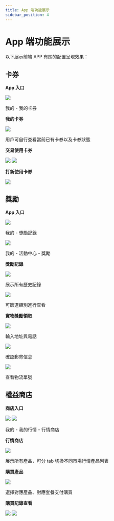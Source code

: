 ```yaml
---
title: App 端功能展示
sidebar_position: 4
---
```



# App 端功能展示

以下展示前端  APP 有關的配置呈現效果：

## 卡券

<div class="grid gap-3 grid-cols-4">
<div>
<p><strong>App 入口</strong></p>
<img src="./assets/TVzObuszjooalxx8eIvc8mXynxj.png"/>

<p>我的 - 我的卡券</p>
</div>
<div>
<p><strong>我的卡券</strong></p>
<img src="./assets/BgKWbwMcmoy1zAx2zy0cQrLLnNg.png"/>

<p>用戶可自行查看當前已有卡券以及卡券狀態</p>
</div>
<div>
<p><strong>交易使用卡券</strong></p>
<img src="./assets/CIQtbbzTnoOaYVxraiscz09TnMh.png"/>

<img src="./assets/FnrqbzTLloQwgAxzgYrckGk0n9f.png"/>

</div>
<div>
<p><strong>打新使用卡券</strong></p>
<img src="./assets/MvENbY06IojgG3xVn8UcgRf1n4e.jpeg"/>

</div>
</div>

## 獎勵

<div class="grid gap-3 grid-cols-3">
<div>
<p><strong>App 入口</strong></p>
<img src="./assets/Y8fab6Du8osXcnxOvpXcgNg4nOb.png"/>

<p>我的 - 獎勵記錄</p>
<img src="./assets/VxK1b0nbMoiPdcxmEUicIVBMnzd.png"/>

<p>我的 - 活動中心 - 獎勵</p>
</div>
<div>
<p><strong>獎勵記錄</strong></p>
<img src="./assets/C6TnbIU91o8qQBxu0I8cNmCZnNf.jpeg"/>

<p>展示所有歷史記錄</p>
<img src="./assets/Y5yjbrEslo1A5exRLvPczo30nSg.jpeg"/>

<p>可篩選類別進行查看</p>
</div>
<div>
<p><strong>實物獎勵領取</strong></p>
<img src="./assets/SUiYbhNe8oVK2QxDaFKcqBAkn7d.png"/>

<p>輸入地址與電話</p>
<img src="./assets/OXzsbAxuKovORWxYvV5c30nKn3c.png"/>

<p>確認郵寄信息</p>
<img src="./assets/GxtdbLEbDoULtixR6NycdP5knwO.png"/>

<p>查看物流單號</p>
</div>
</div>

## 權益商店

<div class="grid gap-3 grid-cols-4">
<div>
<p><strong>商店入口</strong></p>
<img src="./assets/GVjUb9KjQoCwhaxZOxUcVboqn3d.png"/>

<img src="./assets/EIPUbnuL4oHWtvxH93ucziX1nfe.png"/>

<p>我的 - 我的行情 - 行情商店</p>
</div>
<div>
<p><strong>行情商店</strong></p>
<img src="./assets/Ew0QbtyZloSwYixEds5cBRAmnzd.jpeg"/>

<p>展示所有產品，可分 tab 切換不同市場行情產品列表</p>
</div>
<div>
<p><strong>購買產品</strong></p>
<img src="./assets/HtKVbolYXorOQqxQAkxcI3P9nBg.jpeg"/>

<p>選擇對應產品、對應套餐支付購買</p>
</div>
<div>
<p><strong>購買記錄查看</strong></p>
<img src="./assets/AX5Yb8QkToobLQxscTacnoq7n9e.png"/>

<img src="./assets/QIh0be7YBot83Xxc5rkc5h61neg.jpeg"/>

</div>
</div>

